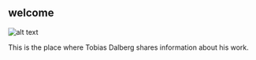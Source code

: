 ## welcome

![alt text](https://tdalberg.github.io/files/small_FotografJN6.jpg)

This is the place where Tobias Dalberg shares information about his work.
